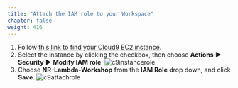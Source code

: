 ```yaml
---
title: "Attach the IAM role to your Workspace"
chapter: false
weight: 416
---
```


1. Follow [this link to find your Cloud9 EC2 instance](https://console.aws.amazon.com/ec2/v2/home?#Instances:sort=desc:launchTime).
1. Select the instance by clicking the checkbox, then choose **Actions** ► **Security** ► **Modify IAM role**.
![c9instancerole](/images/c9instancerole.png)
1. Choose **NR-Lambda-Workshop** from the **IAM Role** drop down, and click **Save**.
![c9attachrole](/images/c9attachrole.png)

